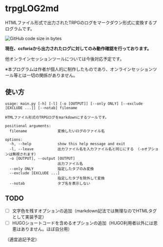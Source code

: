 # trpgLOG2md

HTMLファイル形式で出力されたTRPGのログをマークダウン形式に変換するプログラムです。

![GitHub code size in bytes](https://img.shields.io/github/languages/code-size/msattova/trpgLOG2md)

**現在、ccforiaから出力されたログに対してのみ動作確認を行っております。**

他オンラインセッションツールについては今後対応予定です。

※本プログラムは作者が個人的に制作したものであり、オンラインセッションツール等とは一切の関係がありません。

## 使い方

```log
usage: main.py [-h] [-l] [-o [OUTPUT]] [--only ONLY] [--exclude [EXCLUDE ...]] [--notab] filename

HTMLファイル形式のTRPGログをmarkdownにするツールです。

positional arguments:
  filename              変換したいログのファイル名

options:
  -h, --help            show this help message and exit
  -l, --leave           出力ファイル名を入力ファイル名と同じにする （-oオプションは無視されます）
  -o [OUTPUT], --output [OUTPUT]
                        出力ファイル名
  --only ONLY           指定したタブのみ変換
  --exclude [EXCLUDE ...]
                        指定したタブを除外して変換
  --notab               タブ名を表示しない
```

## TODO

- [ ] 文字色を残すオプションの追加（markdown記法では無理なのでHTMLタグとして実装予定）
- [ ] HUGOショートコードを含めるオプションの追加（HUGO利用者以外には恩恵はありません。ほぼ自分用）

（適宜追記予定）
